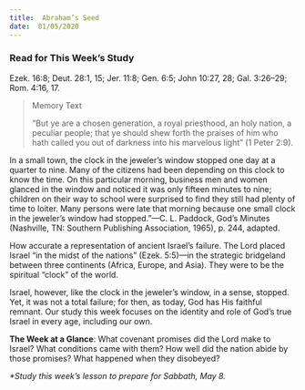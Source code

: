 ```yaml
---
title:  Abraham’s Seed
date:  01/05/2020
---
```


### Read for This Week’s Study
Ezek. 16:8; Deut. 28:1, 15; Jer. 11:8; Gen. 6:5; John 10:27, 28; Gal. 3:26–29; Rom. 4:16, 17.

> <p>Memory Text</p>
> “But ye are a chosen generation, a royal priesthood, an holy nation, a peculiar people; that ye should shew forth the praises of him who hath called you out of darkness into his marvelous light” (1 Peter 2:9).

In a small town, the clock in the jeweler’s window stopped one day at a quarter to nine. Many of the citizens had been depending on this clock to know the time. On this particular morning, business men and women glanced in the window and noticed it was only fifteen minutes to nine; children on their way to school were surprised to find they still had plenty of time to loiter. Many persons were late that morning because one small clock in the jeweler’s window had stopped.”—C. L. Paddock, God’s Minutes (Nashville, TN: Southern Publishing Association, 1965), p. 244, adapted.

How accurate a representation of ancient Israel’s failure. The Lord placed Israel “in the midst of the nations” (Ezek. 5:5)—in the strategic bridgeland between three continents (Africa, Europe, and Asia). They were to be the spiritual “clock” of the world.

Israel, however, like the clock in the jeweler’s window, in a sense, stopped. Yet, it was not a total failure; for then, as today, God has His faithful remnant. Our study this week focuses on the identity and role of God’s true Israel in every age, including our own.

**The Week at a Glance**: What covenant promises did the Lord make to Israel? What conditions came with them? How well did the nation abide by those promises? What happened when they disobeyed?

_*Study this week’s lesson to prepare for Sabbath, May 8._
